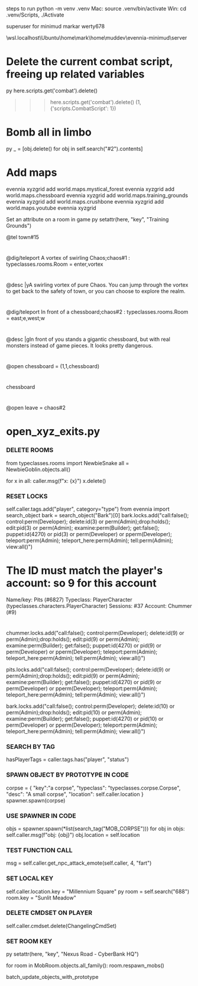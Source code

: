 steps to run
python -m venv .venv
Mac: source .venv/bin/activate 
Win: cd .venv/Scripts, ./Activate

superuser for minimud
markar
werty678

\\wsl.localhost\Ubuntu\home\mark\home\muddev\evennia-minimud\server

# Delete the current combat script, freeing up related variables
py here.scripts.get('combat').delete()
>>> here.scripts.get('combat').delete()
(1, {'scripts.CombatScript': 1})

# Bomb all in limbo
py _ = [obj.delete() for obj in self.search("#2").contents]

# Add maps
evennia xyzgrid add world.maps.mystical_forest
evennia xyzgrid add world.maps.chessboard
evennia xyzgrid add world.maps.training_grounds
evennia xyzgrid add world.maps.crushbone
evennia xyzgrid add world.maps.youtube
evennia xyzgrid 

Set an attribute on a room in game
py setattr(here, "key", "Training Grounds")

@tel town#15
#
@dig/teleport A vortex of swirling Chaos;chaos#1 : typeclasses.rooms.Room = enter,vortex
#
@desc |yA swirling vortex of pure Chaos. You can jump through the vortex to get back to the safety of town, or you can choose to explore the realm.
#


#
@dig/teleport In front of a chessboard;chaos#2 : typeclasses.rooms.Room = east;e,west;w
#
@desc |gIn front of you stands a gigantic chessboard, but with real monsters instead of game pieces. It looks pretty dangerous.
#
@open chessboard = (1,1,chessboard)
#
chessboard
#
@open leave = chaos#2

# open_xyz_exits.py

### DELETE ROOMS
from typeclasses.rooms import NewbieSnake
all = NewbieGoblin.objects.all()

for x in all:
    caller.msg(f"x: {x}")
    x.delete()

### RESET LOCKS
 self.caller.tags.add("player", category="type")
 from evennia import search_object
 bark = search_object("Bark")[0]
 bark.locks.add("call:false(); control:perm(Developer); delete:id(3) or perm(Admin);drop:holds(); edit:pid(3) or perm(Admin); examine:perm(Builder); get:false(); puppet:id(4270) or pid(3) or perm(Developer) or pperm(Developer); teleport:perm(Admin); teleport_here:perm(Admin); tell:perm(Admin); view:all()")
 
 # The ID must match the player's account: so 9 for this account
 Name/key: Pits (#6827)
 Typeclass: PlayerCharacter (typeclasses.characters.PlayerCharacter)
 Sessions: #37
 Account: Chummer (#9)
 #
 chummer.locks.add("call:false(); control:perm(Developer); delete:id(9) or perm(Admin);drop:holds(); edit:pid(9) or perm(Admin); examine:perm(Builder); get:false(); puppet:id(4270) or pid(9) or perm(Developer) or pperm(Developer); teleport:perm(Admin); teleport_here:perm(Admin); tell:perm(Admin); view:all()")

 pits.locks.add("call:false(); control:perm(Developer); delete:id(9) or perm(Admin);drop:holds(); edit:pid(9) or perm(Admin); examine:perm(Builder); get:false(); puppet:id(4270) or pid(9) or perm(Developer) or pperm(Developer); teleport:perm(Admin); teleport_here:perm(Admin); tell:perm(Admin); view:all()")

bark.locks.add("call:false(); control:perm(Developer); delete:id(10) or perm(Admin);drop:holds(); edit:pid(10) or perm(Admin); examine:perm(Builder); get:false(); puppet:id(4270) or pid(10) or perm(Developer) or pperm(Developer); teleport:perm(Admin); teleport_here:perm(Admin); tell:perm(Admin); view:all()")

### SEARCH BY TAG
  hasPlayerTags = caller.tags.has("player", "status")

### SPAWN OBJECT BY PROTOTYPE IN CODE
 corpse = {
     "key":"a corpse",
     "typeclass": "typeclasses.corpse.Corpse",
     "desc": "A small corpse",
     "location": self.caller.location
 }
 spawner.spawn(corpse)

### USE SPAWNER IN CODE
 objs = spawner.spawn(*list(search_tag("MOB_CORPSE")))
 for obj in objs:
     self.caller.msg(f"obj: {obj}")
     obj.location = self.location
        
### TEST FUNCTION CALL
msg = self.caller.get_npc_attack_emote(self.caller, 4, "fart")

### SET LOCAL KEY
 self.caller.location.key = "Millennium Square"
    py
        room = self.search("688")
        room.key = "Sunlit Meadow"

### DELETE CMDSET ON PLAYER
 self.caller.cmdset.delete(ChangelingCmdSet)

### SET ROOM KEY
 py setattr(here, "key", "Nexus Road - CyberBank HQ")


for room in MobRoom.objects.all_family():
    room.respawn_mobs()
    
 batch_update_objects_with_prototype 